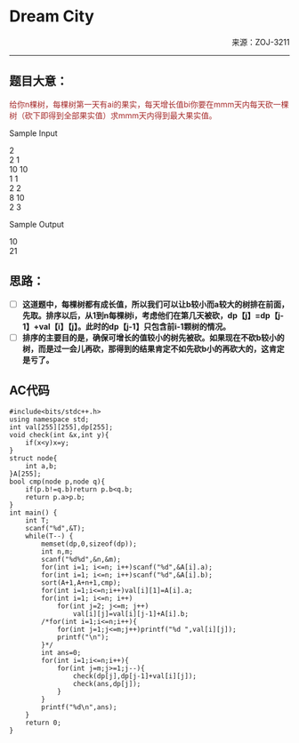 # **Dream City**
<html>
<p align="right">来源：ZOJ-3211</p>
</html>

---

## 题目大意：
<font color=brown>给你n棵树，每棵树第一天有ai的果实，每天增长值bi你要在mmm天内每天砍一棵树（砍下即得到全部果实值）求mmm天内得到最大果实值。</font>

Sample Input

2<br/>
2 1<br/>
10 10<br/>
1 1<br/>
2 2<br/>
8 10<br/>
2 3<br/>

Sample Output

10<br/>
21<br/>

## 思路：

-  [ ]  **这道题中，每棵树都有成长值，所以我们可以让b较小而a较大的树排在前面，先取。排序以后，从1到n每棵树i，考虑他们在第几天被砍，dp【j】=dp【j-1】+val【i】【j】。此时的dp【j-1】只包含前i-1颗树的情况。**
- [ ] **排序的主要目的是，确保可增长的值较小的树先被砍。如果现在不砍b较小的树，而是过一会儿再砍，那得到的结果肯定不如先砍b小的再砍大的，这肯定是亏了。**
## AC代码
```
#include<bits/stdc++.h>
using namespace std;
int val[255][255],dp[255];
void check(int &x,int y){
	if(x<y)x=y;
}
struct node{
	int a,b;
}A[255];
bool cmp(node p,node q){
	if(p.b!=q.b)return p.b<q.b;
	return p.a>p.b;
}
int main() {
	int T;
	scanf("%d",&T);
	while(T--) {
		memset(dp,0,sizeof(dp));
		int n,m;
		scanf("%d%d",&n,&m);
		for(int i=1; i<=n; i++)scanf("%d",&A[i].a);
		for(int i=1; i<=n; i++)scanf("%d",&A[i].b);
		sort(A+1,A+n+1,cmp);
		for(int i=1;i<=n;i++)val[i][1]=A[i].a;
		for(int i=1; i<=n; i++)
			for(int j=2; j<=m; j++)
				val[i][j]=val[i][j-1]+A[i].b;
		/*for(int i=1;i<=n;i++){
			for(int j=1;j<=m;j++)printf("%d ",val[i][j]);
			printf("\n");
		}*/
		int ans=0;
		for(int i=1;i<=n;i++){
			for(int j=m;j>=1;j--){
				check(dp[j],dp[j-1]+val[i][j]);
				check(ans,dp[j]);
			}
		}
		printf("%d\n",ans);
	}
	return 0;
}

```
